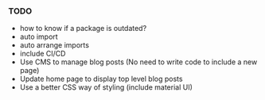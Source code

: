 ### TODO

- how to know if a package is outdated?
- auto import 
- auto arrange imports
- include CI/CD
- Use CMS to manage blog posts (No need to write code to include a new page)
- Update home page to display top level blog posts
- Use a better CSS way of styling (include material UI)
